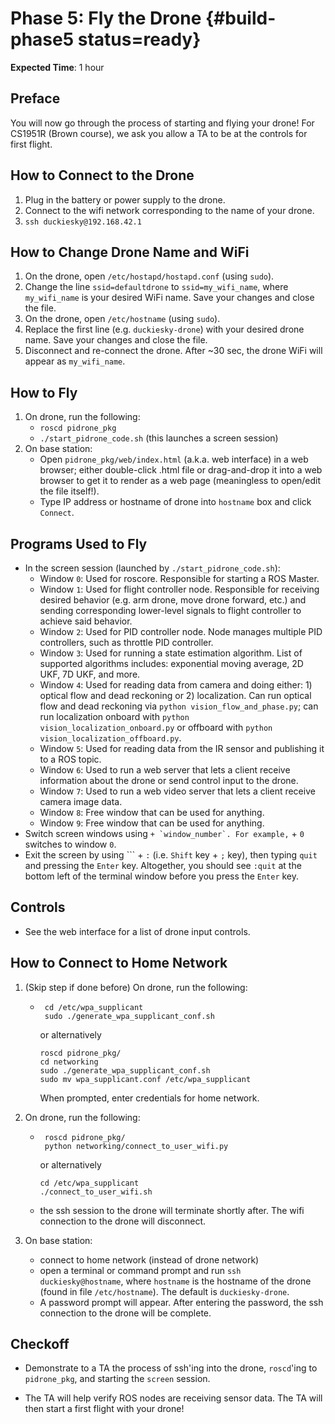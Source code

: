 # Phase 5: Fly the Drone {#build-phase5 status=ready}

**Expected Time**: 1 hour

## Preface

You will now go through the process of starting and flying your drone! For CS1951R (Brown course), we ask you allow a TA to be at the controls for first flight.

## How to Connect to the Drone

1. Plug in the battery or power supply to the drone.
2. Connect to the wifi network corresponding to the name of your drone.
3. `ssh duckiesky@192.168.42.1`

## How to Change Drone Name and WiFi

1. On the drone, open `/etc/hostapd/hostapd.conf` (using `sudo`).
2. Change the line `ssid=defaultdrone` to `ssid=my_wifi_name`, where `my_wifi_name` is your desired WiFi name. Save your changes and close the file.
3. On the drone, open `/etc/hostname` (using `sudo`).
4. Replace the first line (e.g. `duckiesky-drone`) with your desired drone name. Save your changes and close the file.
5. Disconnect and re-connect the drone. After ~30 sec, the drone WiFi will appear as `my_wifi_name`.

## How to Fly

1. On drone, run the following:
   - `roscd pidrone_pkg`
   - `./start_pidrone_code.sh` (this launches a screen session)
2. On base station:
   - Open `pidrone_pkg/web/index.html` (a.k.a. web interface) in a web browser; either double-click .html file or drag-and-drop it into a web browser to get it to render as a web page (meaningless to open/edit the file itself!).
   - Type IP address or hostname of drone into `hostname` box and click `Connect`.

## Programs Used to Fly

- In the screen session (launched by `./start_pidrone_code.sh`):
  - Window `0`: Used for roscore. Responsible for starting a ROS Master.
  - Window `1`: Used for flight controller node. Responsible for receiving desired behavior (e.g. arm drone, move drone forward, etc.) and sending corresponding lower-level signals to flight controller to achieve said behavior.
  - Window `2`: Used for PID controller node. Node manages multiple PID controllers, such as throttle PID controller.
  - Window `3`: Used for running a state estimation algorithm. List of supported algorithms includes: exponential moving average, 2D UKF, 7D UKF, and more.
  - Window `4`: Used for reading data from camera and doing either: 1) optical flow and dead reckoning or 2) localization. Can run optical flow and dead reckoning via `python vision_flow_and_phase.py`; can run localization onboard with `python vision_localization_onboard.py` or offboard with `python vision_localization_offboard.py`.
  - Window `5`: Used for reading data from the IR sensor and publishing it to a ROS topic.
  - Window `6`: Used to run a web server that lets a client receive information about the drone or send control input to the drone.
  - Window `7`: Used to run a web video server that lets a client receive camera image data.
  - Window `8`: Free window that can be used for anything.
  - Window `9`: Free window that can be used for anything.
- Switch screen windows using ``` + `window_number`. For example, ``` + `0` switches to window `0`.
- Exit the screen by using ``` + `:` (i.e. `Shift` key + `;` key), then typing `quit` and pressing the `Enter` key. Altogether, you should see `:quit` at the bottom left of the terminal window before you press the `Enter` key.

## Controls

- See the web interface for a list of drone input controls.

## How to Connect to Home Network

1. (Skip step if done before) On drone, run the following:

   - ```
      cd /etc/wpa_supplicant
      sudo ./generate_wpa_supplicant_conf.sh
     ```

     or alternatively

     ```
     roscd pidrone_pkg/
     cd networking
     sudo ./generate_wpa_supplicant_conf.sh
     sudo mv wpa_supplicant.conf /etc/wpa_supplicant
     ```

     When prompted, enter credentials for home network.

2. On drone, run the following:

   - ```
      roscd pidrone_pkg/
      python networking/connect_to_user_wifi.py
     ```

     or alternatively

     ```
     cd /etc/wpa_supplicant
     ./connect_to_user_wifi.sh
     ```

   - the ssh session to the drone will terminate shortly after. The wifi connection to the drone will disconnect.

3. On base station:

   - connect to home network (instead of drone network)
   - open a terminal or command prompt and run `ssh duckiesky@hostname`, where `hostname` is the hostname of the drone (found in file `/etc/hostname`). The default is `duckiesky-drone`.
   - A password prompt will appear. After entering the password, the ssh connection to the drone will be complete.

## Checkoff

- Demonstrate to a TA the process of ssh'ing into the drone, `roscd`'ing to `pidrone_pkg`, and starting the `screen` session. 

- The TA will help verify ROS nodes are receiving sensor data. The TA will then start a first flight with your drone!
